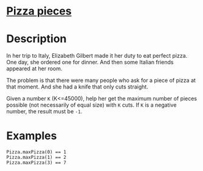 # [Pizza pieces](https://www.codewars.com/kata/pizza-pieces "https://www.codewars.com/kata/5551dc71101b2cf599000023")

# Description

In her trip to Italy, Elizabeth Gilbert made it her duty to eat perfect pizza. One day, she ordered one for dinner. And then some Italian friends appeared at her room.

The problem is that there were many people who ask for a piece of pizza at that moment. And she had a knife that only cuts straight.

Given a number `K` (K<=45000), help her get the maximum number of pieces possible (not necessarily of equal size) with `K` cuts. If `K` is a negative number, the result must be `-1`.


# Examples

```
Pizza.maxPizza(0) == 1
Pizza.maxPizza(1) == 2
Pizza.maxPizza(3) == 7
```